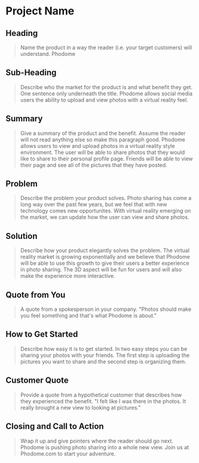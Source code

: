 # Project Name #

<!-- 
> This material was originally posted [here](http://www.quora.com/What-is-Amazons-approach-to-product-development-and-product-management). It is reproduced here for posterities sake.

There is an approach called "working backwards" that is widely used at Amazon. They work backwards from the customer, rather than starting with an idea for a product and trying to bolt customers onto it. While working backwards can be applied to any specific product decision, using this approach is especially important when developing new products or features.

For new initiatives a product manager typically starts by writing an internal press release announcing the finished product. The target audience for the press release is the new/updated product's customers, which can be retail customers or internal users of a tool or technology. Internal press releases are centered around the customer problem, how current solutions (internal or external) fail, and how the new product will blow away existing solutions.

If the benefits listed don't sound very interesting or exciting to customers, then perhaps they're not (and shouldn't be built). Instead, the product manager should keep iterating on the press release until they've come up with benefits that actually sound like benefits. Iterating on a press release is a lot less expensive than iterating on the product itself (and quicker!).

If the press release is more than a page and a half, it is probably too long. Keep it simple. 3-4 sentences for most paragraphs. Cut out the fat. Don't make it into a spec. You can accompany the press release with a FAQ that answers all of the other business or execution questions so the press release can stay focused on what the customer gets. My rule of thumb is that if the press release is hard to write, then the product is probably going to suck. Keep working at it until the outline for each paragraph flows. 

Oh, and I also like to write press-releases in what I call "Oprah-speak" for mainstream consumer products. Imagine you're sitting on Oprah's couch and have just explained the product to her, and then you listen as she explains it to her audience. That's "Oprah-speak", not "Geek-speak".

Once the project moves into development, the press release can be used as a touchstone; a guiding light. The product team can ask themselves, "Are we building what is in the press release?" If they find they're spending time building things that aren't in the press release (overbuilding), they need to ask themselves why. This keeps product development focused on achieving the customer benefits and not building extraneous stuff that takes longer to build, takes resources to maintain, and doesn't provide real customer benefit (at least not enough to warrant inclusion in the press release).
 -->
 
## Heading ##
> Name the product in a way the reader (i.e. your target customers) will understand.
Phodome

## Sub-Heading ##
> Describe who the market for the product is and what benefit they get. One sentence only underneath the title.
Phodome allows social media users the ability to upload and view photos with a virtual reality feel.

## Summary ##
> Give a summary of the product and the benefit. Assume the reader will not read anything else so make this paragraph good.
Phodome allows users to view and upload photos in a virtual reality style environment. The user will be able to share photos that they would like to share to their personal profile page. Friends will be able to view their page and see all of the pictures that they have posted.

## Problem ##
> Describe the problem your product solves.
Photo sharing has come a long way over the past few years, but we feel that with new technology comes new opportunites. With virtual reality emerging on the market, we can update how the user can view and share photos.

## Solution ##
> Describe how your product elegantly solves the problem.
The virtual reality market is growing exponentially and we believe that Phodome will be able to use this growth to give their users a better experience in photo sharing. The 3D aspect will be fun for users and will also make the experience more interactive.

## Quote from You ##
> A quote from a spokesperson in your company.
"Photos should make you feel something and that's what Phodome is about."

## How to Get Started ##
> Describe how easy it is to get started.
In two easy steps you can be sharing your photos with your friends. The first step is uploading the pictures you want to share and the second step is organizing them.

## Customer Quote ##
> Provide a quote from a hypothetical customer that describes how they experienced the benefit.
"I felt like I was there in the photos. It really brought a new view to looking at pictures."

## Closing and Call to Action ##
> Wrap it up and give pointers where the reader should go next.
Phodome is pushing photo sharing into a whole new view. Join us at Phodome.com to start your adventure.